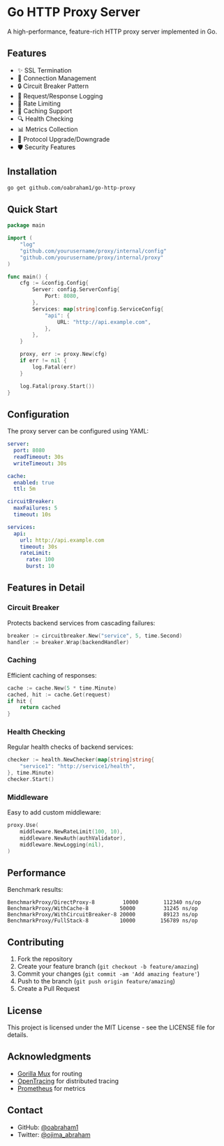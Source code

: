 # Go HTTP Proxy Server

A high-performance, feature-rich HTTP proxy server implemented in Go.

## Features

- ✨ SSL Termination
- 🔄 Connection Management
- 🔒 Circuit Breaker Pattern
- 📝 Request/Response Logging
- 🚦 Rate Limiting
- 💾 Caching Support
- 🔍 Health Checking
- 📊 Metrics Collection
- 🔄 Protocol Upgrade/Downgrade
- 🛡️ Security Features

## Installation

```bash
go get github.com/oabraham1/go-http-proxy
```

## Quick Start

```go
package main

import (
    "log"
    "github.com/yourusername/proxy/internal/config"
    "github.com/yourusername/proxy/internal/proxy"
)

func main() {
    cfg := &config.Config{
        Server: config.ServerConfig{
            Port: 8080,
        },
        Services: map[string]config.ServiceConfig{
            "api": {
                URL: "http://api.example.com",
            },
        },
    }

    proxy, err := proxy.New(cfg)
    if err != nil {
        log.Fatal(err)
    }

    log.Fatal(proxy.Start())
}
```

## Configuration

The proxy server can be configured using YAML:

```yaml
server:
  port: 8080
  readTimeout: 30s
  writeTimeout: 30s

cache:
  enabled: true
  ttl: 5m

circuitBreaker:
  maxFailures: 5
  timeout: 10s

services:
  api:
    url: http://api.example.com
    timeout: 30s
    rateLimit:
      rate: 100
      burst: 10
```

## Features in Detail

### Circuit Breaker

Protects backend services from cascading failures:

```go
breaker := circuitbreaker.New("service", 5, time.Second)
handler := breaker.Wrap(backendHandler)
```

### Caching

Efficient caching of responses:

```go
cache := cache.New(5 * time.Minute)
cached, hit := cache.Get(request)
if hit {
    return cached
}
```

### Health Checking

Regular health checks of backend services:

```go
checker := health.NewChecker(map[string]string{
    "service1": "http://service1/health",
}, time.Minute)
checker.Start()
```

### Middleware

Easy to add custom middleware:

```go
proxy.Use(
    middleware.NewRateLimit(100, 10),
    middleware.NewAuth(authValidator),
    middleware.NewLogging(nil),
)
```

## Performance

Benchmark results:

```
BenchmarkProxy/DirectProxy-8         10000        112340 ns/op
BenchmarkProxy/WithCache-8          50000         31245 ns/op
BenchmarkProxy/WithCircuitBreaker-8 20000         89123 ns/op
BenchmarkProxy/FullStack-8          10000        156789 ns/op
```

## Contributing

1. Fork the repository
2. Create your feature branch (`git checkout -b feature/amazing`)
3. Commit your changes (`git commit -am 'Add amazing feature'`)
4. Push to the branch (`git push origin feature/amazing`)
5. Create a Pull Request

## License

This project is licensed under the MIT License - see the LICENSE file for details.

## Acknowledgments

- [Gorilla Mux](https://github.com/gorilla/mux) for routing
- [OpenTracing](https://opentracing.io/) for distributed tracing
- [Prometheus](https://prometheus.io/) for metrics

## Contact

- GitHub: [@oabraham1](https://github.com/oabraham1)
- Twitter: [@ojima_abraham](https://x.com/ojima_abraham)

